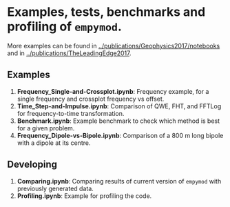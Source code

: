# Examples, tests, benchmarks and profiling of `empymod`.

More examples can be found in
[../publications/Geophysics2017/notebooks](../publications/Geophysics2017/notebooks)
and in
[../publications/TheLeadingEdge2017](../publications/TheLeadingEdge2017).

## Examples

1. **Frequency_Single-and-Crossplot.ipynb**: Frequency example, for a single frequency and crossplot frequency vs offset.
2. **Time_Step-and-Impulse.ipynb**: Comparison of QWE, FHT, and FFTLog for frequency-to-time transformation.
3. **Benchmark.ipynb**: Example benchmark to check which method is best for a given problem.
4. **Frequency_Dipole-vs-Bipole.ipynb**: Comparison of a 800 m long bipole with a dipole at its centre.

## Developing

1. **Comparing.ipynb**: Comparing results of current version of `empymod` with previously generated data.
2. **Profiling.ipynb**: Example for profiling the code.
